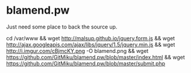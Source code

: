 blamend.pw
==========
Just need some place to back the source up. 
  
cd /var/www && wget http://malsup.github.io/jquery.form.js  && wget http://ajax.googleapis.com/ajax/libs/jquery/1.5/jquery.min.js && wget http://i.imgur.com/cBjmcKY.png -O blamend.png && wget https://github.com/GitMiku/blamend.pw/blob/master/index.html  && wget https://github.com/GitMiku/blamend.pw/blob/master/submit.php    
 
